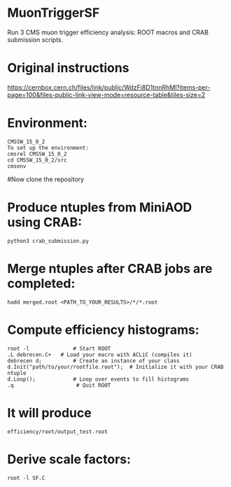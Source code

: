 # MuonTriggerSF
Run 3 CMS muon trigger efficiency analysis: ROOT macros and CRAB submission scripts.

# Original instructions
https://cernbox.cern.ch/files/link/public/WdzFi8D1tnnRhMl?items-per-page=100&files-public-link-view-mode=resource-table&tiles-size=2

# Environment:
```
CMSSW_15_0_2
To set up the environment:
cmsrel CMSSW_15_0_2
cd CMSSW_15_0_2/src
cmsenv
```
#Now clone the repository 

# Produce ntuples from MiniAOD using CRAB:
```
python3 crab_submission.py
```

# Merge ntuples after CRAB jobs are completed:
```
hadd merged.root <PATH_TO_YOUR_RESULTS>/*/*.root
```

# Compute efficiency histograms:
```
root -l              # Start ROOT
.L debrecen.C+   # Load your macro with ACLiC (compiles it)
debrecen d;          # Create an instance of your class
d.Init("path/to/your/rootfile.root");  # Initialize it with your CRAB ntuple
d.Loop();            # Loop over events to fill histograms
.q                    # Quit ROOT
```

# It will produce
```
efficiency/root/output_test.root
```

# Derive scale factors:
```
root -l SF.C
```

